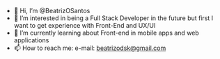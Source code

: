 - 👋 Hi, I’m @BeatrizOSantos
- 👀 I’m interested in being a Full Stack Developer in the future but first I want to get experience with Front-End and UX/UI
- 🌱 I’m currently learning about Front-end in mobile apps and web applications
- 📫 How to reach me: 
        e-mail: beatrizodsk@gmail.com

<!---
BeatrizOSantos/BeatrizOSantos is a ✨ special ✨ repository because its `README.md` (this file) appears on your GitHub profile.
You can click the Preview link to take a look at your changes.
--->
